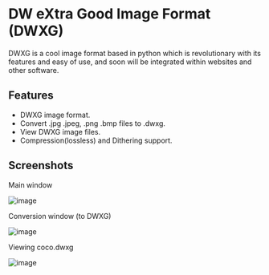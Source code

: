 # DW eXtra Good Image Format (DWXG)

DWXG is a cool image format based in python which is revolutionary with its features and easy of use, and soon will be integrated within websites and other software.

## Features
- DWXG image format.
- Convert .jpg .jpeg, .png .bmp files to .dwxg.
- View DWXG image files.
- Compression(lossless) and Dithering support.

## Screenshots

Main window

![image](https://github.com/user-attachments/assets/75ed3ed0-e168-44e5-85dd-e0cdf62a3e08)

Conversion window (to DWXG)

![image](https://github.com/user-attachments/assets/462f18a1-de3d-4628-864d-17e76d995ca7)

Viewing coco.dwxg

![image](https://github.com/user-attachments/assets/a7b9d4d7-0b09-4a74-ab1c-4d6a1389789a)
